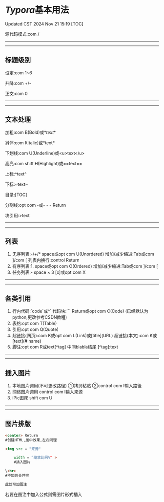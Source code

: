 # $Typora$基本用法
Updated CST 2024 Nov 21 15:19
[TOC]

源代码模式:com /

------

------

## 标题级别

设定:com 1~6

升降:com +/-

正文:com 0

------

------

## 文本处理

加粗:com B(Bold)或\**text**

斜体:com I(Italic)或\*text*

下划线:com U(Underline)或\<u>text\</u>

高亮:com shift H(Highlight)或\==text==

上标:\^text^

下标:\~text~

目录:[TOC]

分割线:opt com -或- - - Return

块引用:>text

------

------

## 列表

1. 无序列表:-/+/* space或opt com U(Unordered)
   增加/减少缩进:Tab或com ]/com [
   列表内换行:control Return
2. 有序列表:1. space或opt com O(Ordered)
   增加/减少缩进:Tab或com ]/com [
3. 任务列表:- space × 3 [x]或opt com X

------

------

## 各类引用

1. 行内代码:\`code\`或^`
   代码块:``` Return或opt com C(Code)
   (已经默认为python,更改参考CSDN教程)
2. 表格:opt com T(Table)
3. 引用:opt com Q(Quote)
4. 超链接(网页):com K或opt com L(Link)或\[title](URL)
   超链接(本文):com K或\[text](# name)
5. 脚注:opt com R或text\[^tag] 中间blabla结尾 \[^tag]:text

------

------

## 插入图片

1. 本地图片调用(不可更改路径)
   ①拷贝粘贴
   ②control com I输入路径
2. 网络图片调用
   control com I输入来源
3. iPic图床
   shift com U

------

------

## 图片排版

```html
<center> Return
#创建HTML,居中效果,左右同理

<img src = "来源"

	width = “缩放比例%" >
	#插入图片

\<br>
#不加则会并排

此处可加图注
```

若要在图注中加入公式则需图片形式插入
